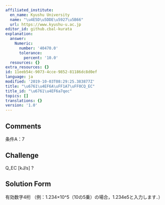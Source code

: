 ```yaml
---
affiliated_institute:
  en_name: Kyushu University
  name: "\u4E5D\u5DDE\u5927\u5B66"
  url: https://www.kyushu-u.ac.jp
editor_id: github.cbal-kurata
explanation:
  answer:
    Numeric:
      number: '40470.0'
      tolerance:
        percent: '10.0'
  resources: {}
extra_resources: {}
id: 11eeb54c-9073-4cce-9852-81186dc8d0ef
language: ja
modified: '2019-10-03T08:29:25.383877Z'
title: "\u6761\u4EF6A\uFF1A7\uFF0CQ_EC"
title_id: "\u6761\u4EF6a7qec"
topics: []
translations: {}
version: '1.0'
---
```


## Comments
条件A：7

## Challenge
Q_EC [kJ/s] ?

## Solution Form
有効数字4桁
（例：1.234×10^5（10の5乗）の場合，1.234e5と入力します．）




